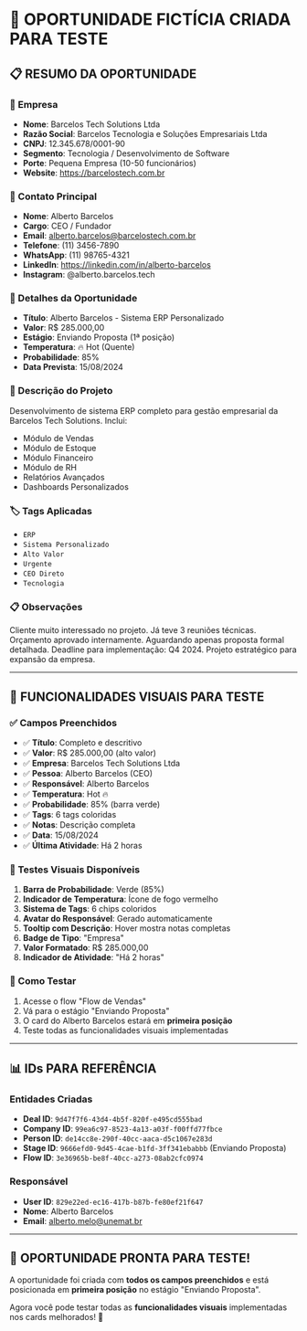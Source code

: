 # 🎯 **OPORTUNIDADE FICTÍCIA CRIADA PARA TESTE**

## 📋 **RESUMO DA OPORTUNIDADE**

### **🏢 Empresa**
- **Nome**: Barcelos Tech Solutions Ltda
- **Razão Social**: Barcelos Tecnologia e Soluções Empresariais Ltda
- **CNPJ**: 12.345.678/0001-90
- **Segmento**: Tecnologia / Desenvolvimento de Software
- **Porte**: Pequena Empresa (10-50 funcionários)
- **Website**: https://barcelostech.com.br

### **👤 Contato Principal**
- **Nome**: Alberto Barcelos
- **Cargo**: CEO / Fundador
- **Email**: alberto.barcelos@barcelostech.com.br
- **Telefone**: (11) 3456-7890
- **WhatsApp**: (11) 98765-4321
- **LinkedIn**: https://linkedin.com/in/alberto-barcelos
- **Instagram**: @alberto.barcelos.tech

### **💼 Detalhes da Oportunidade**
- **Título**: Alberto Barcelos - Sistema ERP Personalizado
- **Valor**: R$ 285.000,00
- **Estágio**: Enviando Proposta (1ª posição)
- **Temperatura**: 🔥 Hot (Quente)
- **Probabilidade**: 85%
- **Data Prevista**: 15/08/2024

### **📝 Descrição do Projeto**
Desenvolvimento de sistema ERP completo para gestão empresarial da Barcelos Tech Solutions. Inclui:
- Módulo de Vendas
- Módulo de Estoque
- Módulo Financeiro
- Módulo de RH
- Relatórios Avançados
- Dashboards Personalizados

### **🏷️ Tags Aplicadas**
- `ERP`
- `Sistema Personalizado`
- `Alto Valor`
- `Urgente`
- `CEO Direto`
- `Tecnologia`

### **📋 Observações**
Cliente muito interessado no projeto. Já teve 3 reuniões técnicas. Orçamento aprovado internamente. Aguardando apenas proposta formal detalhada. Deadline para implementação: Q4 2024. Projeto estratégico para expansão da empresa.

---

## 🎨 **FUNCIONALIDADES VISUAIS PARA TESTE**

### **✅ Campos Preenchidos**
- ✅ **Título**: Completo e descritivo
- ✅ **Valor**: R$ 285.000,00 (alto valor)
- ✅ **Empresa**: Barcelos Tech Solutions Ltda
- ✅ **Pessoa**: Alberto Barcelos (CEO)
- ✅ **Responsável**: Alberto Barcelos
- ✅ **Temperatura**: Hot 🔥
- ✅ **Probabilidade**: 85% (barra verde)
- ✅ **Tags**: 6 tags coloridas
- ✅ **Notas**: Descrição completa
- ✅ **Data**: 15/08/2024
- ✅ **Última Atividade**: Há 2 horas

### **🎯 Testes Visuais Disponíveis**
1. **Barra de Probabilidade**: Verde (85%)
2. **Indicador de Temperatura**: Ícone de fogo vermelho
3. **Sistema de Tags**: 6 chips coloridos
4. **Avatar do Responsável**: Gerado automaticamente
5. **Tooltip com Descrição**: Hover mostra notas completas
6. **Badge de Tipo**: "Empresa"
7. **Valor Formatado**: R$ 285.000,00
8. **Indicador de Atividade**: "Há 2 horas"

### **🚀 Como Testar**
1. Acesse o flow "Flow de Vendas"
2. Vá para o estágio "Enviando Proposta"
3. O card do Alberto Barcelos estará em **primeira posição**
4. Teste todas as funcionalidades visuais implementadas

---

## 📊 **IDs PARA REFERÊNCIA**

### **Entidades Criadas**
- **Deal ID**: `9d47f7f6-43d4-4b5f-820f-e495cd555bad`
- **Company ID**: `99ea6c97-8523-4a13-a03f-f00ffd77fbce`
- **Person ID**: `de14cc8e-290f-40cc-aaca-d5c1067e283d`
- **Stage ID**: `9666efd0-9d45-4cae-b1fd-3ff341ebabbb` (Enviando Proposta)
- **Flow ID**: `3e36965b-be8f-40cc-a273-08ab2cfc0974`

### **Responsável**
- **User ID**: `829e22ed-ec16-417b-b87b-fe80ef21f647`
- **Nome**: Alberto Barcelos
- **Email**: alberto.melo@unemat.br

---

## 🎉 **OPORTUNIDADE PRONTA PARA TESTE!**

A oportunidade foi criada com **todos os campos preenchidos** e está posicionada em **primeira posição** no estágio "Enviando Proposta". 

Agora você pode testar todas as **funcionalidades visuais** implementadas nos cards melhorados! 🚀 
